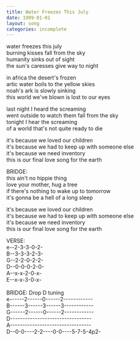 ```yaml
---
title: Water Freezes This July
date: 1999-01-01
layout: song
categories: incomplete
---
```

water freezes this july  
burning kisses fall from the sky  
humanity sinks out of sight  
the sun's caresses give way to night

in africa the desert's frozen  
artic water boils to the yellow skies  
noah's ark is slowly sinking  
this world we've blown is lost to our eyes

last night I heard the screaming   
went outside to watch them fall from the sky  
tonight I hear the screaming  
of a world that's not quite ready to die  

it's because we loved our children  
it's because we had to keep up with someone else  
it's because we need inventory  
this is our final love song for the earth

<div class="chorus">
  BRIDGE:<br/>
  this ain't no hippie thing<br/>
  love your mother, hug a tree<br/>
  if there's nothing to wake up to tomorrow<br/>
  it's gonna be a hell of a long sleep
</div>

it's because we loved our children  
it's because we had to keep up with someone else  
it's because we need inventory  
this is our final love song for the earth

<div class="chords">
VERSE:<br/>
e--2-3-3-0-2-<br/>
B--3-3-3-2-3-<br/>
G--2-2-0-2-2-<br/>
D--0-0-0-2-0-<br/>
A--x-x-2-0-x-<br/>
E--x-x-3-0-x-<br/>
<br/>
BRIDGE: Drop D tuning<br/>
e------2------0------2------------<br/>
B------3------3------3------------<br/>
G------2------0------2------------<br/>
D---------------------------------<br/>
A---------------------------------<br/>
D--0-0----2-2----0-0----5-7-5-4p2-
</div>
